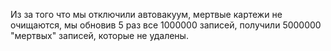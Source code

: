 Из за того что мы отключили автовакуум, мертвые картежи не очищаются, мы обновив 5 раз все 1000000 записей, получили 5000000 "мертвых" записей, которые не удалены.